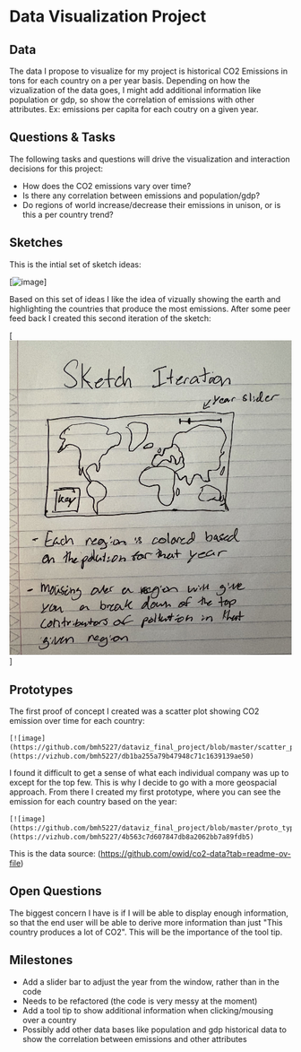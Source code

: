 # Data Visualization Project

## Data

The data I propose to visualize for my project is historical CO2 Emissions in tons for each country on a per year basis. Depending on how the vizualization of the data goes, I might add additional information like population or gdp, so show the correlation of emissions with other attributes. Ex: emissions per capita for each coutry on a given year.


## Questions & Tasks

The following tasks and questions will drive the visualization and interaction decisions for this project:

 * How does the CO2 emissions vary over time?
 * Is there any correlation between emissions and population/gdp?
 * Do regions of world increase/decrease their emissions in unison, or is this a per country trend?

## Sketches
This is the intial set of sketch ideas:

[![image](https://github.com/bmh5227/dataviz_final_project/blob/master/general_sketch_ideas.jpg)]

Based on this set of ideas I like the idea of vizually showing the earth and highlighting the countries that produce the most emissions. After some peer feed back I created this second iteration of the sketch:

[![image](https://github.com/bmh5227/dataviz_final_project/blob/master/world_map_sketch.jpg)]

## Prototypes

The first proof of concept I created was a scatter plot showing CO2 emission over time for each country:
```
[![image](https://github.com/bmh5227/dataviz_final_project/blob/master/scatter_plot_example.png)]
(https://vizhub.com/bmh5227/db1ba255a79b47948c71c1639139ae50)
```

I found it difficult to get a sense of what each individual company was up to except for the top few. This is why I decide to go with a more geospacial approach. From there I created my first prototype, where you can see the emission for each country based on the year:
```
[![image](https://github.com/bmh5227/dataviz_final_project/blob/master/proto_type_screen_shot.png)]
(https://vizhub.com/bmh5227/4b563c7d607847db8a2062bb7a89fdb5)
```
This is the data source:
(https://github.com/owid/co2-data?tab=readme-ov-file)

## Open Questions

The biggest concern I have is if I will be able to display enough information, so that the end user will be able to derive more information than just "This country produces a lot of CO2". This will be the importance of the tool tip.

## Milestones
- Add a slider bar to adjust the year from the window, rather than in the code
- Needs to be refactored (the code is very messy at the moment)
- Add a tool tip to show additional information when clicking/mousing over a country
- Possibly add other data bases like population and gdp historical data to show the correlation between emissions and other attributes
